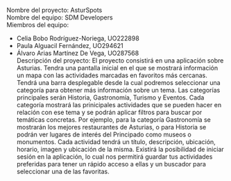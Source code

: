 Nombre del proyecto: AsturSpots  
Nombre del equipo: SDM Developers  
Miembros del equipo:
- Celia Bobo Rodríguez-Noriega, UO222898
- Paula Alguacil Fernández, UO294621
- Álvaro Arias Martínez De Vega, UO287568  
Descripción del proyecto: El proyecto consistirá en una aplicación sobre Asturias. Tendra una pantalla inicial 
en el que se mostrará información un mapa con las actividades marcadas en favoritos más cercanas.
Tendrá una barra desplegable desde la cual podremos seleccionar una categoría para obtener más información sobre un tema.
Las categorías principales serán Historia, Gastronomía, Turismo y Eventos.
Cada categoría mostrará las prinicipales actividades que se pueden hacer en relación con ese tema y se podrán aplicar filtros para buscar por temáticas concretas.
Por ejemplo, para la categoría Gastronomía se mostrarán los mejores restaurantes de Asturias, o para Historia se podrán ver lugares de interés del Principado como museos o monumentos.
Cada actividad tendrá un título, descripción, ubicación, horario, imagen y ubicación de la misma. Existirá
la posibilidad de iniciar sesión en la aplicación, lo cual nos permitirá guardar tus actividades preferidas para tener un 
rápido acceso a ellas y un buscador para seleccionar una de las favoritas.
